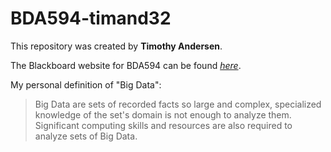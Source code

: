 # BDA594-timand32

This repository was created by **Timothy Andersen**.

The Blackboard website for BDA594 can be found *[here](https://blackboard.sdsu.edu/webapps/blackboard/execute/announcement?method=search&context=course_entry&course_id=_387168_1&handle=announcements_entry&mode=view)*.

My personal definition of "Big Data":
> Big Data are sets of recorded facts so large and complex, specialized knowledge of the set's domain is not enough to analyze them.  Significant computing skills and resources are also required to analyze sets of Big Data.

